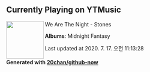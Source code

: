 ## Currently Playing on YTMusic

[<img align="left" width="100" src="https://lh3.googleusercontent.com/b6XyhCIM2Dj-RjrLU2aKgzqBjjyFLB8lF5tPVZ40KrQ2ZKQvMIJsKpax6JebfwPCN8o-BGoT-w0RM-yZhA">](https://music.youtube.com/channel/UCjXlqnP_jkSBAVyVPtTA1tw)

We Are The Night - Stones

**Albums**: Midnight Fantasy

Last updated at 2020. 7. 17. 오전 11:13:28

#### Generated with [20chan/github-now](https://github.com/20chan/github-now)


<!--
**20chan/20chan** is a ✨ _special_ ✨ repository because its `README.md` (this file) appears on your GitHub profile.

Here are some ideas to get you started:

- 🔭 I’m currently working on ...
- 🌱 I’m currently learning ...
- 👯 I’m looking to collaborate on ...
- 🤔 I’m looking for help with ...
- 💬 Ask me about ...
- 📫 How to reach me: ...
- 😄 Pronouns: ...
- ⚡ Fun fact: ...
-->
